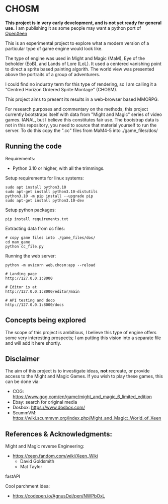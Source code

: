 # CHOSM

**This project is in very early development, and is not yet ready for general use.**
I am publishing it as some people may want a python port of [OpenXeen](https://github.com/busyDuckman/OpenXeen)

This is an experimental project to explore what a modern version of a particular
type of game engine would look like. 

The type of engine was used in Might and Magic (MaM), Eye of the beholder (EoB), 
and Lands of Lore (LoL). It used a centered vanishing point to direct a sprite 
based painting algorith. The world view was presented above the portraits of a 
group of adventurers. 

I could find no industry term for this type of rendering, so I am calling it 
a "Centred Horizon Ordered Sprite Montage" (CHOSM).

This project aims to present its results in a web-browser based MMORPG.

For research purposes and commentary on the methods, this project currently bootstraps
itself with data from "Might and Magic" series of video games. IANAL, but I believe this 
constitutes fair use. The bootstrap data is not in this repository, you need
to source that material yourself to run the server. To do this copy the
".cc" files from MaM4-5 into ./game_files/dos/

## Running the code

Requirements:
  - Python 3.10 or higher, with all the trimmings.


Setup requirements for linux systems: 


    sudo apt install python3.10  
    sudo apt-get install python3.10-distutils
    python3.10 -m pip install --upgrade pip
    sudo apt-get install python3.10-dev    

Setup python packages:

    pip install requirements.txt

Extracting data from cc files:
    
    # copy game files into ./game_files/dos/
    cd mam_game
    python cc_file.py

Running the web server:

    python -m uvicorn web.chosm:app --reload

    # Landing page
    http://127.0.0.1:8000    

    # Editor is at
    http://127.0.0.1:8000/editor/main

    # API testing and doco
    http://127.0.0.1:8000/docs

## Concepts being explored
The scope of this project is ambitious, I believe this type of engine offers
some very interesting prospects; I am putting this vision into a separate file
and will add it here shortly.

## Disclaimer
The aim of this project is to investigate ideas, **not** recreate, or provide
access to the Might and Magic Games. If you wish to play these games, this can be
done via:
  - COG: https://www.gog.com/en/game/might_and_magic_6_limited_edition
  - Ebay: search for original media
  - Dosbox: https://www.dosbox.com/
  - ScummVM: https://wiki.scummvm.org/index.php/Might_and_Magic:_World_of_Xeen


## References & Acknowledgments:
Might and Magic reverse Engineering:
  - https://xeen.fandom.com/wiki/Xeen_Wiki
    - David Goldsmith
    - Mat Taylor

fastAPI

Cool parchment idea:
  - https://codepen.io/AgnusDei/pen/NWPbOxL




